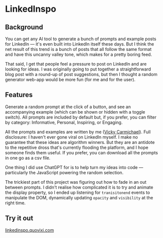 # LinkedInspo

## Background

You can get any AI tool to generate a bunch of prompts and example posts for LinkedIn — it's even built into LinkedIn itself these days. But I think the net result of this trend is a bunch of posts that all follow the same format and have this uncanny valley tone, which makes for a pretty boring feed.

That said, I get that people feel a pressure to post on LinkedIn and are looking for ideas. I was originally going to put together a straightforward blog post with a round-up of post suggestions, but then I thought a random generator web-app would be more fun (for me and for the user).

## Features

Generate a random prompt at the click of a button, and see an accompanying example (which can be shown or hidden with a toggle switch). All prompts are included by default but, if you prefer, you can filter by category: Informative, Personal, Inspiring, or Engaging.

All the prompts and examples are written by me ([Vicky Carmichael](https://www.linkedin.com/in/vickycarmichael/)). Full disclosure: I haven't ever gone viral on LinkedIn myself. I make no guarantee that these ideas are algorithm winners. But they are an antidote to the repetitive dross that's currently flooding the platform, and I hope someone finds them useful. If you prefer, you can download all the prompts in one go as a csv file.

One thing I did use ChatGPT for is to help turn my ideas into code — particularly the JavaScript powering the random selection.

The trickiest part of this project was figuring out how to fade in an out between prompts. I didn't realise how complicated it is to try and animate the display property, so I ended up listening for `tranisitonend` events to manipulate the DOM, dynamically updating `opacity` and `visibility` at the right time.

## Try it out
[linkedinspo.quovixi.com](https://linkedinspo.quovixi.com/)
